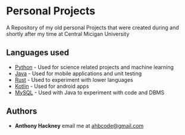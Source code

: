 # Personal Projects

A Repository of my old personal Projects that were created during and shortly after my time at Central Micigan University


## Languages used 

* [Python](https://www.python.org/doc/) - Used for science related projects and machine learning
* [Java](https://docs.oracle.com/en/java/) - Used for mobile applications and unit testing
* [Rust](https://www.rust-lang.org/) - Used to experiment with lower languages
* [Kotlin](https://kotlinlang.org/docs/home.html) - Used for android apps 
* [MySQL](https://dev.mysql.com/doc/) - Used with Java to experiment with code and DBMS

## Authors
* **Anthony Hackney** email me at ahbcode@gmail.com




